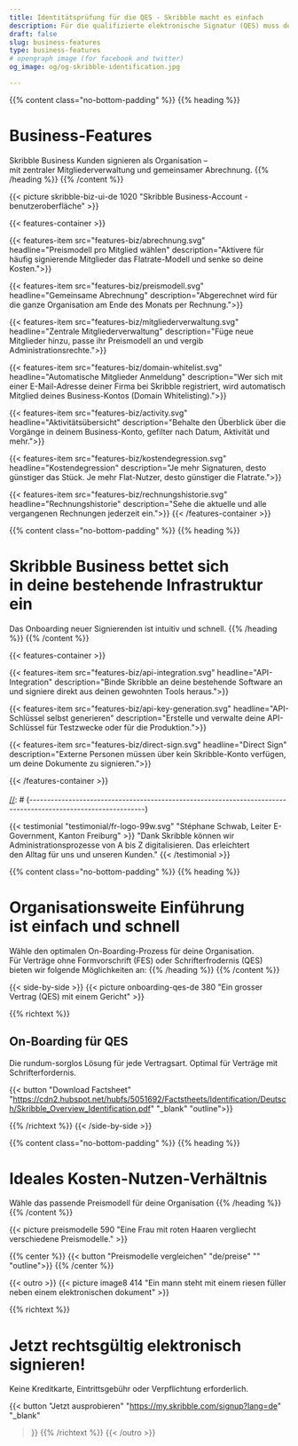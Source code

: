 ```yaml
---
title: Identitätsprüfung für die QES - Skribble macht es einfach
description: Für die qualifizierte elektronische Signatur (QES) muss der Unterzeichnende seine Identität beweisen. Skribble bietet für jeden Geschäftskontext eine passende Identifikationsmöglichkeit an.
draft: false
slug: business-features
type: business-features
# opengraph image (for facebook and twitter)
og_image: og/og-skribble-identification.jpg

---
```


{{% content class="no-bottom-padding" %}}
{{% heading %}}
# Business-Features
Skribble Business Kunden signieren als Organisation – <br class="hide-for-mobile">mit zentraler Mitgliederverwaltung und gemeinsamer Abrechnung. 
{{% /heading %}}
{{% /content %}}

{{< picture skribble-biz-ui-de 1020 "Skribble Business-Account - benutzeroberfläche" >}}

{{< features-container >}}

  {{< features-item src="features-biz/abrechnung.svg" 
    headline="Preismodell pro Mitglied wählen" 
    description="Aktivere für häufig signierende Mitglieder das Flatrate-Modell und senke so deine Kosten.">}}

  {{< features-item src="features-biz/preismodell.svg" 
    headline="Gemeinsame Abrechnung" 
    description="Abgerechnet wird für die ganze Organisation am Ende des Monats per Rechnung.">}}

  {{< features-item src="features-biz/mitgliederverwaltung.svg" 
    headline="Zentrale Mitgliederverwaltung" 
    description="Füge neue Mitglieder hinzu, passe ihr Preismodell an und vergib Administrationsrechte.">}}
  
  {{< features-item src="features-biz/domain-whitelist.svg" 
    headline="Automatische Mitglieder Anmeldung" 
    description="Wer sich mit einer E-Mail-Adresse deiner Firma bei Skribble registriert, wird automatisch Mitglied deines Business-Kontos (Domain Whitelisting).">}}

  {{< features-item src="features-biz/activity.svg" 
    headline="Aktivitätsübersicht" 
    description="Behalte den Überblick über die Vorgänge in deinem Business-Konto, gefilter nach Datum, Aktivität und mehr.">}}

  {{< features-item src="features-biz/kostendegression.svg" 
    headline="Kostendegression" 
    description="Je mehr Signaturen, desto günstiger das Stück. Je mehr Flat-Nutzer, desto günstiger die Flatrate.">}}

  {{< features-item src="features-biz/rechnungshistorie.svg" 
    headline="Rechnungshistorie" 
    description="Sehe die aktuelle und alle vergangenen Rechnungen jederzeit ein.">}}
{{< /features-container >}}

{{% content class="no-bottom-padding" %}}
{{% heading %}}
# Skribble Business bettet sich <br class="hide-for-mobile">in deine bestehende Infrastruktur ein
Das Onboarding neuer Signierenden ist intuitiv und schnell.
{{% /heading %}}
{{% /content %}}

{{< features-container >}}

  {{< features-item src="features-biz/api-integration.svg" 
    headline="API-Integration" 
    description="Binde Skribble an deine bestehende Software an und signiere direkt aus deinen gewohnten Tools heraus.">}}

  {{< features-item src="features-biz/api-key-generation.svg" 
    headline="API-Schlüssel selbst generieren" 
    description="Erstelle und verwalte deine API-Schlüssel für Testzwecke oder für die Produktion.">}}

  {{< features-item src="features-biz/direct-sign.svg" 
    headline="Direct Sign" 
    description="Externe Personen müssen über kein Skribble-Konto verfügen, um deine Dokumente zu signieren.">}}
<!--
  {{< features-item src="features-biz/onboarding.svg" 
    headline="Onboarding via Firmen-E-Mail" 
    description="Mit wenigen Klicks befähigst du die ganze Organisation zum Signieren, zusätzliche Identifikation ist nicht nötig.">}}
//-->
{{< /features-container >}}
<br><br>
[//]: # (--------------------------------------------------------------------------------------------------------------)

{{< testimonial "testimonial/fr-logo-99w.svg" "Stéphane Schwab, Leiter E-Government, Kanton Freiburg" >}}
"Dank Skribble können wir Administrationsprozesse von A bis Z digitalisieren. Das erleichtert <br class="hide-for-mobile">den Alltag für uns und unseren Kunden." {{< /testimonial >}}

[//]: # (--------------------------------------------------------------------------------------------------------------)

{{% content class="no-bottom-padding" %}}
{{% heading %}}
# Organisationsweite Einführung <br class="hide-for-mobile">ist einfach und schnell
Wähle den optimalen On-Boarding-Prozess für deine Organisation. <br class="hide-for-mobile">Für Verträge ohne Formvorschrift (FES) oder Schrifterfrodernis (QES) <br class="hide-for-mobile">bieten wir folgende Möglichkeiten an: 
{{% /heading %}}
{{% /content %}}

[//]: # (--------------------------------------------------------------------------------------------------------------)
<!--
{{< side-by-side >}}
{{< picture onboarding-fes-de 460 "Ein grosser Vertrag (FES) mit einem Haus und Baum" >}}
{{% richtext %}}
## On-Boarding für FES
Organisationsweite Einführung mit wenigen Klicks. Optimal für Verträge ohne Formvorschrift.<br>

{{< button
  "Download Factsheet"
  ""
  "_blank"
  "outline">}}

{{% /richtext %}}
{{< /side-by-side >}}
//-->
[//]: # (--------------------------------------------------------------------------------------------------------------)

{{< side-by-side >}}
{{< picture onboarding-qes-de 380 "Ein grosser Vertrag (QES) mit einem Gericht" >}}

{{% richtext %}}
## On-Boarding für QES
Die rundum-sorglos Lösung für jede Vertragsart. Optimal für Verträge mit Schrifterfordernis.<br>

{{< button
  "Download Factsheet"
  "https://cdn2.hubspot.net/hubfs/5051692/Factstheets/Identification/Deutsch/Skribble_Overview_Identification.pdf"
  "_blank"
  "outline">}}

{{% /richtext %}}
{{< /side-by-side >}}

[//]: # (--------------------------------------------------------------------------------------------------------------)

{{% content class="no-bottom-padding" %}}
{{% heading %}}
# Ideales Kosten-Nutzen-Verhältnis
Wähle das passende Preismodell für deine Organisation
{{% /heading %}}
{{% /content %}}

{{< picture preismodelle 590 "Eine Frau mit roten Haaren vergliecht verschiedene Preismodelle." >}}

{{% center %}}
{{< button
  "Preismodelle vergleichen"
  "de/preise"
  ""
  "outline">}}
{{% /center %}}

[//]: # (--------------------------------------------------------------------------------------------------------------)

{{< outro >}}
{{< picture image8 414 "Ein mann steht mit einem riesen füller neben einem elektronischen dokument" >}}

{{% richtext %}}
# Jetzt rechtsgültig elektronisch signieren!
Keine Kreditkarte, Eintrittsgebühr oder Verpflichtung erforderlich.

{{< button
  "Jetzt ausprobieren"
  "https://my.skribble.com/signup?lang=de"
  "_blank"
>}}
{{% /richtext %}}
{{< /outro >}}
